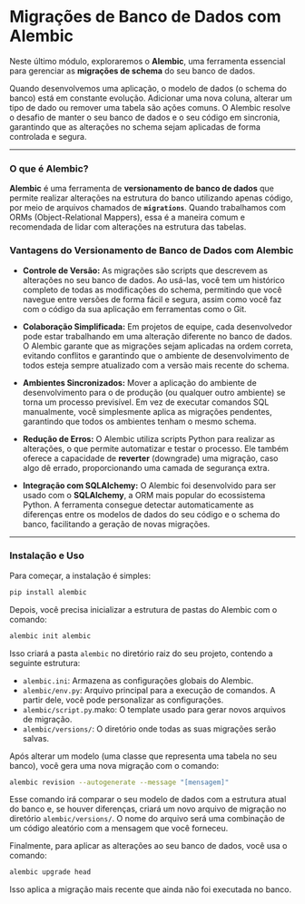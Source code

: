 # Migrações de Banco de Dados com Alembic

Neste último módulo, exploraremos o **Alembic**, uma ferramenta essencial para gerenciar as **migrações de schema** do seu banco de dados.

Quando desenvolvemos uma aplicação, o modelo de dados (o schema do banco) está em constante evolução. Adicionar uma nova coluna, alterar um tipo de dado ou remover uma tabela são ações comuns. O Alembic resolve o desafio de manter o seu banco de dados e o seu código em sincronia, garantindo que as alterações no schema sejam aplicadas de forma controlada e segura.

---

### O que é Alembic?

**Alembic** é uma ferramenta de **versionamento de banco de dados** que permite realizar alterações na estrutura do banco utilizando apenas código, por meio de arquivos chamados de **`migrations`**. Quando trabalhamos com ORMs (Object-Relational Mappers), essa é a maneira comum e recomendada de lidar com alterações na estrutura das tabelas.

### Vantagens do Versionamento de Banco de Dados com Alembic

- **Controle de Versão:** As migrações são scripts que descrevem as alterações no seu banco de dados. Ao usá-las, você tem um histórico completo de todas as modificações do schema, permitindo que você navegue entre versões de forma fácil e segura, assim como você faz com o código da sua aplicação em ferramentas como o Git.

- **Colaboração Simplificada:** Em projetos de equipe, cada desenvolvedor pode estar trabalhando em uma alteração diferente no banco de dados. O Alembic garante que as migrações sejam aplicadas na ordem correta, evitando conflitos e garantindo que o ambiente de desenvolvimento de todos esteja sempre atualizado com a versão mais recente do schema.

- **Ambientes Sincronizados:** Mover a aplicação do ambiente de desenvolvimento para o de produção (ou qualquer outro ambiente) se torna um processo previsível. Em vez de executar comandos SQL manualmente, você simplesmente aplica as migrações pendentes, garantindo que todos os ambientes tenham o mesmo schema.

- **Redução de Erros:** O Alembic utiliza scripts Python para realizar as alterações, o que permite automatizar e testar o processo. Ele também oferece a capacidade de **reverter** (downgrade) uma migração, caso algo dê errado, proporcionando uma camada de segurança extra.

- **Integração com SQLAlchemy:** O Alembic foi desenvolvido para ser usado com o **SQLAlchemy**, a ORM mais popular do ecossistema Python. A ferramenta consegue detectar automaticamente as diferenças entre os modelos de dados do seu código e o schema do banco, facilitando a geração de novas migrações.

---

### Instalação e Uso

Para começar, a instalação é simples:

```bash
pip install alembic
```

Depois, você precisa inicializar a estrutura de pastas do Alembic com o comando:

```bash
alembic init alembic
```

Isso criará a pasta `alembic` no diretório raiz do seu projeto, contendo a seguinte estrutura:

- `alembic.ini`: Armazena as configurações globais do Alembic.
- `alembic/env.py`: Arquivo principal para a execução de comandos. A partir dele, você pode personalizar as configurações.
- `alembic/script.py`.mako: O template usado para gerar novos arquivos de migração.
- `alembic/versions/`: O diretório onde todas as suas migrações serão salvas.

Após alterar um modelo (uma classe que representa uma tabela no seu banco), você gera uma nova migração com o comando:

```bash
alembic revision --autogenerate --message "[mensagem]"
```

Esse comando irá comparar o seu modelo de dados com a estrutura atual do banco e, se houver diferenças, criará um novo arquivo de migração no diretório `alembic/versions/`. O nome do arquivo será uma combinação de um código aleatório com a mensagem que você forneceu.

Finalmente, para aplicar as alterações ao seu banco de dados, você usa o comando:

```bash
alembic upgrade head
```

Isso aplica a migração mais recente que ainda não foi executada no banco.
